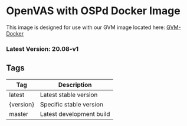 # OpenVAS with OSPd Docker Image

This image is designed for use with our GVM image located here: [GVM-Docker](https://github.com/DigitalLabsIndra/GVM-Docker)

### Latest Version: 20.08-v1

## Tags

| Tag       | Description              |
| --------- | ------------------------ |
| latest    | Latest stable version    |
| {version} | Specific stable version  |
| master    | Latest development build |

